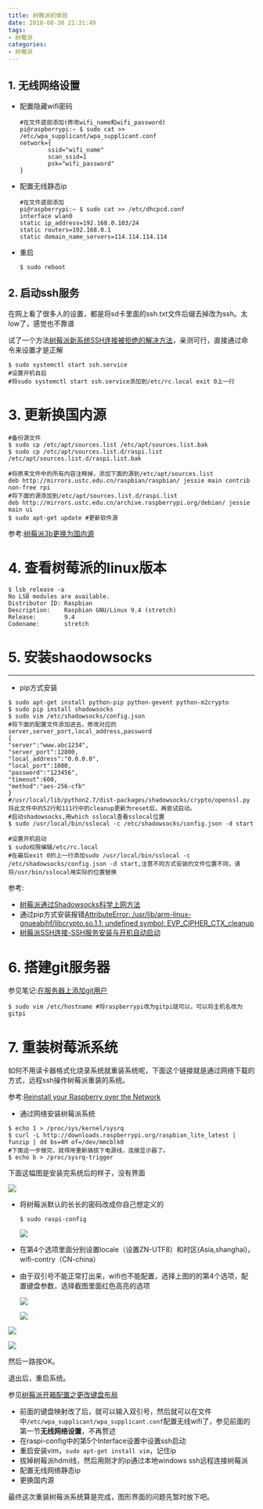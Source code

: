```yaml
---
title: 树莓派初体验
date: 2018-08-30 21:31:49
tags:
- 树莓派
categories:
- 树莓派
---
```


## 1. 无线网络设置

- 配置隐藏wifi密码

  ```shell
  #在文件底部添加(修改wifi_name和wifi_password)
  pi@raspberrypi:~ $ sudo cat >> /etc/wpa_supplicant/wpa_supplicant.conf
  network={
          ssid="wifi_name" 
          scan_ssid=1
          psk="wifi_password"
  }
  ```

- 配置无线静态ip

  ```shell
  #在文件底部添加
  pi@raspberrypi:~ $ sudo cat >> /etc/dhcpcd.conf
  interface wlan0
  static ip_address=192.168.0.103/24
  static routers=192.168.0.1
  static domain_name_servers=114.114.114.114
  ```

- 重启

  ```shell
  $ sudo reboot
  ```

<!--more-->

## 2. 启动ssh服务

在网上看了很多人的设置，都是将sd卡里面的ssh.txt文件后缀去掉改为ssh。太low了，感觉也不靠谱

试了一个方法[树莓派新系统SSH连接被拒绝的解决方法](http://shumeipai.nxez.com/2017/02/27/raspbian-ssh-connection-refused.html)，亲测可行，直接通过命令来设置才是正解

```shell
$ sudo systemctl start ssh.service
#设置开机自启
#将sudo systemctl start ssh.service添加到/etc/rc.local exit 0上一行
```

# 3. 更新换国内源

```shell
#备份源文件
$ sudo cp /etc/apt/sources.list /etc/apt/sources.list.bak
$ sudo cp /etc/apt/sources.list.d/raspi.list /etc/apt/sources.list.d/raspi.list.bak

#将原来文件中的所有内容注释掉，添加下面的源到/etc/apt/sources.list
deb http://mirrors.ustc.edu.cn/raspbian/raspbian/ jessie main contrib non-free rpi
#将下面的源添加到/etc/apt/sources.list.d/raspi.list
deb http://mirrors.ustc.edu.cn/archive.raspberrypi.org/debian/ jessie main ui
$ sudo apt-get update #更新软件源
```

参考:[树莓派3b更换为国内源](https://blog.csdn.net/MrYarnell/article/details/80165920)

# 4. 查看树莓派的linux版本

```shell
$ lsb_release -a
No LSB modules are available.
Distributor ID: Raspbian
Description:    Raspbian GNU/Linux 9.4 (stretch)
Release:        9.4
Codename:       stretch
```

# 5. 安装shaodowsocks

****

- pip方式安装

```shell
$ sudo apt-get install python-pip python-gevent python-m2crypto
$ sudo pip install shadowsocks
$ sudo vim /etc/shadowsocks/config.json
#将下面的配置文件添加进去，修改对应的server,server_port,local_address,password
{
"server":"www.abc1234",
"server_port":12800,
"local_address":"0.0.0.0",
"local_port":1080,
"password":"123456",
"timeout":600,
"method":"aes-256-cfb"
}
#/usr/local/lib/python2.7/dist-packages/shadowsocks/crypto/openssl.py 将此文件中的52行和111行中的cleanup更新为reset后，再尝试启动。
#启动shadowsocks,用which sslocal查看sslocal位置
$ sudo /usr/local/bin/sslocal -c /etc/shadowsocks/config.json -d start

#设置开机启动
$ sudo权限编辑/etc/rc.local
#在最后exit 0的上一行添加sudo /usr/local/bin/sslocal -c /etc/shadowsocks/config.json -d start,注意不同方式安装的文件位置不同，请将/usr/bin/sslocal用实际的位置替换
```

参考:

- [树莓派通过Shadowsocks科学上网方法](https://blog.lyz810.com/article/2017/01/raspberrypi-shadowsocks-config-guide/)
- 通过pip方式安装报错[AttributeError: /usr/lib/arm-linux-gnueabihf/libcrypto.so.1.1: undefined symbol: EVP_CIPHER_CTX_cleanup](https://github.com/shadowsocks/shadowsocks/issues/946)
- [树莓派SSH连接-SSH服务安装与开机自动启动](https://blog.csdn.net/qq813480700/article/details/71597808)

# 6. 搭建git服务器

参见笔记:[在服务器上添加git用户](https://ljessons.github.io/2018/08/23/%E5%9C%A8linux%E4%B8%8A%E6%90%AD%E5%BB%BAgit%E6%9C%8D%E5%8A%A1%E5%99%A8/)

```shell
$ sudo vim /etc/hostname #将raspberrypi改为gitpi就可以，可以将主机名改为gitpi
```

# 7. 重装树莓派系统

如何不用读卡器格式化烧录系统就重装系统呢，下面这个链接就是通过网络下载的方式，远程ssh操作树莓派重装的系统。

参考:[Reinstall your Raspberry over the Network](https://blog.webernetz.net/reinstall-your-raspberry-over-the-network/)

- 通过网络安装树莓派系统

```shell
$ echo 1 > /proc/sys/kernel/sysrq
$ curl -L http://downloads.raspberrypi.org/raspbian_lite_latest | funzip | dd bs=4M of=/dev/mmcblk0
#下面这一步做完，就得用重新插拔下电源线，连接显示器了。
$ echo b > /proc/sysrq-trigger
```

下面这幅图是安装完系统后的样子，没有界面

![](树莓派初体验/20180901230437.jpg)

- 将树莓派默认的长长的密码改成你自己想定义的

  ```shell
  $ sudo raspi-config
  ```

  ![](树莓派初体验/20180901230658.png)

- 在第4个选项里面分别设置locale（设置ZN-UTF8）和时区(Asia,shanghai)，wifi-contry（CN-china）

- 由于双引号不能正常打出来，wifi也不能配置，选择上图的的第4个选项，配置键盘参数，选择截图里面红色高亮的选项

  ![](树莓派初体验/20180901230919.png)

  ![](树莓派初体验/20180901231101.png)

![](树莓派初体验/20180901231136.png)

![](树莓派初体验/20180901231225.png)

然后一路按OK。

退出后，重启系统。

参见[树莓派开箱配置之更改键盘布局](http://shumeipai.nxez.com/2017/11/13/raspberry-pi-change-the-keyboard-layout.html)

- 前面的键盘映射改了后，就可以输入双引号，然后就可以在文件中`/etc/wpa_supplicant/wpa_supplicant.conf`配置无线wifi了，参见前面的第一节**无线网络设置**，不再赘述
- 在raspi-config中的第5个Interface设置中设置ssh启动
- 重启安装vim，`sudo apt-get install vim`，记住ip
- 拔掉树莓派hdmi线，然后用刚才的ip通过本地windows ssh远程连接树莓派
- 配置无线网络静态ip
- 更换国内源

最终这次重装树莓派系统算是完成，图形界面的问题先暂时放下吧。